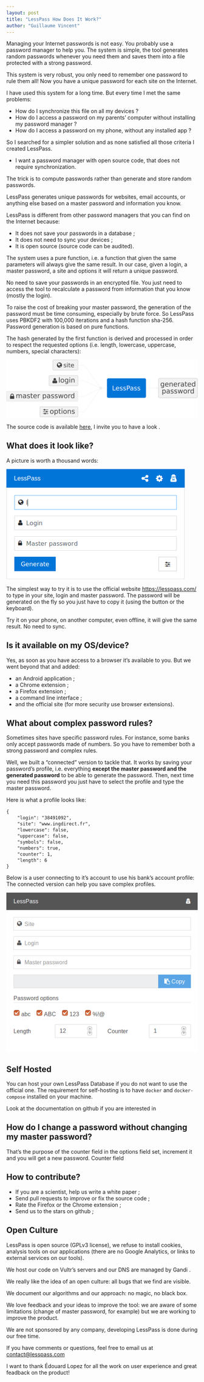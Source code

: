 ```yaml
---
layout: post
title: "LessPass How Does It Work?"
author: "Guillaume Vincent"
---
```



Managing your Internet passwords is not easy. You probably use a password manager to help you. The system is simple, the tool generates random passwords whenever you need them and saves them into a file protected with a strong password.

This system is very robust, you only need to remember one password to rule them all! Now you have a unique password for each site on the Internet.

I have used this system for a long time. But every time I met the same problems:

 * How do I synchronize this file on all my devices ?
 * How do I access a password on my parents’ computer without installing my password manager ?
 * How do I access a password on my phone, without any installed app ?

So I searched for a simpler solution and as none satisfied all those criteria I created LessPass.

 * I want a password manager with open source code, that does not require synchronization.

The trick is to compute passwords rather than generate and store random passwords.

LessPass generates unique passwords for websites, email accounts, or anything else based on a master password and information you know.

LessPass is different from other password managers that you can find on the Internet because:

 * It does not save your passwords in a database ;
 * It does not need to sync your devices ;
 * It is open source (source code can be audited).

The system uses a pure function, i.e. a function that given the same parameters will always give the same result. In our case, given a login, a master password, a site and options it will return a unique password.

No need to save your passwords in an encrypted file. You just need to access the tool to recalculate a password from information that you know (mostly the login).

To raise the cost of breaking your master password, the generation of the password must be time consuming, especially by brute force. So LessPass uses PBKDF2 with 100,000 iterations and a hash function sha-256.
Password generation is based on pure functions.

The hash generated by the first function is derived and processed in order to respect the requested options (i.e. length, lowercase, uppercase, numbers, special characters):

![how it works demo](../images/2016-10-19-how-does-it-works/HowItWorks.png)

The source code is available [here](https://github.com/lesspass/lesspass/), I invite you to have a look .

## What does it look like?

A picture is worth a thousand words:

![lesspass demo](../images/2016-10-19-how-does-it-works/demo.gif)

The simplest way to try it is to use the official website https://lesspass.com/ to type in your site, login and master password. The password will be generated on the fly so you just have to copy it (using the button or the keyboard).

Try it on your phone, on another computer, even offline, it will give the same result. No need to sync.

## Is it available on my OS/device?

Yes, as soon as you have access to a browser it’s available to you. But we went beyond that and added:

 * an Android application ;
 * a Chrome extension ;
 * a Firefox extension ;
 * a command line interface ;
 * and the official site (for more security use browser extensions).

## What about complex password rules?

Sometimes sites have specific password rules. For instance, some banks only accept passwords made of numbers. So you have to remember both a strong password and complex rules.

Well, we built a “connected” version to tackle that. It works by saving your password’s profile, i.e. everything **except the master password and the generated password** to be able to generate the password. Then, next time you need this password you just have to select the profile and type the master password.

Here is what a profile looks like:

    {
        "login": "38491092",
        "site": "www.ingdirect.fr",
        "lowercase": false,
        "uppercase": false,
        "symbols": false,
        "numbers": true,
        "counter": 1,
        "length": 6
    }

Below is a user connecting to it’s account to use his bank’s account profile:
The connected version can help you save complex profiles.

![lesspass demo](../images/2016-10-19-how-does-it-works/demo-lesspass-connected.gif)

## Self Hosted

You can host your own LessPass Database if you do not want to use the official one. The requirement for self-hosting is to have `docker` and `docker-compose` installed on your machine.

Look at the documentation on github if you are interested in

## How do I change a password without changing my master password?

That’s the purpose of the counter field in the options field set, increment it and you will get a new password.
Counter field

## How to contribute?

 * If you are a scientist, help us write a white paper ;
 * Send pull requests to improve or fix the source code ;
 * Rate the Firefox or the Chrome extension ;
 * Send us to the stars on github ;

## Open Culture

LessPass is open source (GPLv3 license), we refuse to install cookies, analysis tools on our applications (there are no Google Analytics, or links to external services on our tools).

We host our code on Vultr’s servers and our DNS are managed by Gandi .

We really like the idea of ​​an open culture: all bugs that we find are visible.

We document our algorithms and our approach: no magic, no black box.

We love feedback and your ideas to improve the tool: we are aware of some limitations (change of master password, for example) but we are working to improve the product.

We are not sponsored by any company, developing LessPass is done during our free time.

If you have comments or questions, feel free to email us at contact@lesspass.com

I want to thank Édouard Lopez for all the work on user experience and great feadback on the product!